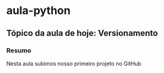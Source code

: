# aula-python

## Tópico da aula de hoje: Versionamento

### Resumo

Nesta aula subimos nosso primeiro projeto no GitHub
